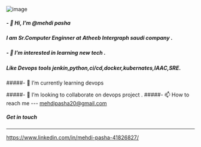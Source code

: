![image](https://github.com/mehdidevops2030/mehdidevops2030/assets/135350614/4983fb49-f257-47ba-a6ce-2b5523af4397)


##### - 👋 Hi, I’m @mehdi pasha


#####  I am Sr.Computer Enginner at Atheeb Intergraph saudi company .

#####  -  👀 I’m interested in learning new tech .
#####   Like Devops tools jenkin,python,ci/cd,docker,kubernates,IAAC,SRE.

#####-  🌱 I’m currently learning devops

#####-  💞️ I’m looking to collaborate on devops project .
#####- 📫 How to reach me --- mehdipasha20@gmail.com

#####   Get in touch 
------------

https://www.linkedin.com/in/mehdi-pasha-41826827/
<!---
mehdidevops2030/mehdidevops2030 is a ✨ special ✨ repository because its `README.md` (this file) appears on your GitHub profile.
You can click the Preview link to take a look at your changes.
--->
